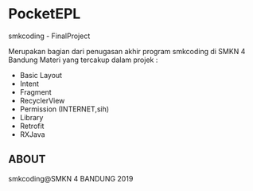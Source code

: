 # PocketEPL
smkcoding - FinalProject

Merupakan bagian dari penugasan akhir program smkcoding di SMKN 4 Bandung
Materi yang tercakup dalam projek :
- Basic Layout
- Intent
- Fragment
- RecyclerView
- Permission (INTERNET,sih)
- Library
- Retrofit
- RXJava

## ABOUT

smkcoding@SMKN 4 BANDUNG 2019

